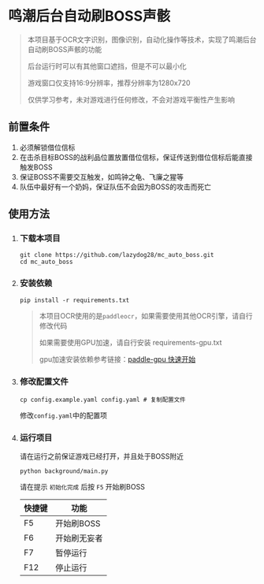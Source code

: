 # 鸣潮后台自动刷BOSS声骸

> 本项目基于OCR文字识别，图像识别，自动化操作等技术，实现了鸣潮后台自动刷BOSS声骸的功能
>
> 后台运行时可以有其他窗口遮挡，但是不可以最小化
>
> 游戏窗口仅支持16:9分辨率，推荐分辨率为1280x720
>
> 仅供学习参考，未对游戏进行任何修改，不会对游戏平衡性产生影响

## 前置条件

1. 必须解锁借位信标
2. 在击杀目标BOSS的战利品位置放置借位信标，保证传送到借位信标后能直接触发BOSS
3. 保证BOSS不需要交互触发，如鸣钟之龟、飞廉之猩等
4. 队伍中最好有一个奶妈，保证队伍不会因为BOSS的攻击而死亡

## 使用方法

1. ### 下载本项目
    ```shell
    git clone https://github.com/lazydog28/mc_auto_boss.git
    cd mc_auto_boss
    ```
2. ### 安装依赖
    ```shell
    pip install -r requirements.txt
    ```
   > 本项目OCR使用的是`paddleocr`，如果需要使用其他OCR引擎，请自行修改代码
   >
   > 如果需要使用GPU加速，请自行安装 requirements-gpu.txt
   >
   > gpu加速安装依赖参考链接：[paddle-gpu 快速开始](https://www.paddlepaddle.org.cn/install/quick)
3. ### 修改配置文件
    ```shell
    cp config.example.yaml config.yaml # 复制配置文件
    ```
   修改`config.yaml`中的配置项
4. ### 运行项目
   请在运行之前保证游戏已经打开，并且处于BOSS附近
    ```shell
    python background/main.py
    ```

   请在提示 `初始化完成` 后按 `F5` 开始刷BOSS

   | 快捷键  | 功能      |
      |------|---------|
   | F5   | 开始刷BOSS |
   | F6   | 开始刷无妄者  |
   | F7   | 暂停运行    |
   | F12  | 停止运行    |


